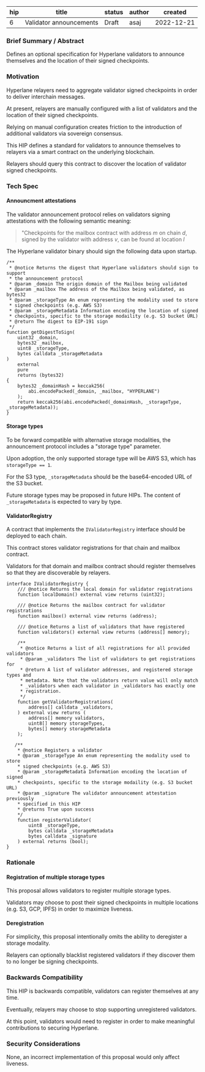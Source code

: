 | hip | title                   | status | author | created    |
| --- | ----------------------- | ------ | ------ | ---------- |
| 6   | Validator announcements | Draft  | asaj   | 2022-12-21 |

### **Brief Summary / Abstract**

Defines an optional specification for Hyperlane validators to announce themselves and the location of their signed checkpoints.

### **Motivation**

Hyperlane relayers need to aggregate validator signed checkpoints in order to deliver interchain messages.

At present, relayers are manually configured with a list of validators and the location of their signed checkpoints.

Relying on manual configuration creates friction to the introduction of additional validators via sovereign consensus.

This HIP defines a standard for validators to announce themselves to relayers via a smart contract on the underlying blockchain.

Relayers should query this contract to discover the location of validator signed checkpoints.

### **Tech Spec**

#### Announcment attestations

The validator announcement protocol relies on validators signing attestations with the following semantic meaning:

> "Checkpoints for the mailbox contract with address _m_ on chain _d_, signed by the validator with address _v_, can be found at location _l_

The Hyperlane validator binary should sign the following data upon startup.

```
/**
 * @notice Returns the digest that Hyperlane validators should sign to support
 * the announcement protocol
 * @param _domain The origin domain of the Mailbox being validated
 * @param _mailbox The address of the Mailbox being validated, as bytes32
 * @param _storageType An enum representing the modality used to store
 * signed checkpoints (e.g. AWS S3)
 * @param _storageMetadata Information encoding the location of signed
 * checkpoints, specific to the storage modaility (e.g. S3 bucket URL)
 * @return The digest to EIP-191 sign
 */
function getDigestToSign(
    uint32 _domain,
    bytes32 _mailbox,
    uint8 _storageType,
    bytes calldata _storageMetadata
)
    external
    pure
    returns (bytes32)
{
    bytes32 _domainHash = keccak256(
        abi.encodePacked(_domain, _mailbox, "HYPERLANE")
    );
    return keccak256(abi.encodePacked(_domainHash, _storageType, _storageMetadata));
}
```

#### Storage types

To be forward compatible with alternative storage modalities, the announcement protocol includes a "storage type" parameter.

Upon adoption, the only supported storage type will be AWS S3, which has `storageType == 1`.

For the S3 type, `_storageMetadata` should be the base64-encoded URL of the S3 bucket.

Future storage types may be proposed in future HIPs. The content of `_storageMetadata` is expected to vary by type.

#### ValidatorRegistry

A contract that implements the `IValidatorRegistry` interface should be deployed to each chain.

This contract stores validator registrations for that chain and mailbox contract.

Validators for that domain and mailbox contract should register themselves so that they are discoverable by relayers.

```
interface IValidatorRegistry {
    /// @notice Returns the local domain for validator registrations
    function localDomain() external view returns (uint32);

    /// @notice Returns the mailbox contract for validator registrations
    function mailbox() external view returns (address);

    /// @notice Returns a list of validators that have registered
    function validators() external view returns (address[] memory);

    /**
     * @notice Returns a list of all registrations for all provided validators
     * @param _validators The list of validators to get registrations for
     * @return A list of validator addresses, and registered storage types and
     * metadata. Note that the validators return value will only match
     * _validators when each validator in _validators has exactly one
     * registration.
     */
    function getValidatorRegistrations(
        address[] calldata _validators,
    ) external view returns (
        address[] memory validators,
        uint8[] memory storageTypes,
        bytes[] memory storageMetadata
    );

   /**
    * @notice Registers a validator
    * @param _storageType An enum representing the modality used to store
    * signed checkpoints (e.g. AWS S3)
    * @param _storageMetadata Information encoding the location of signed
    * checkpoints, specific to the storage modaility (e.g. S3 bucket URL)
    * @param _signature The validator announcement attestation previously
    * specified in this HIP
    * @returns True upon success
    */
    function registerValidator(
        uint8 _storageType,
        bytes calldata _storageMetadata
        bytes calldata _signature
    ) external returns (bool);
}
```

### **Rationale**

#### Registration of multiple storage types

This proposal allows validators to register multiple storage types.

Validators may choose to post their signed checkpoints in multiple locations (e.g. S3, GCP, IPFS) in order to maximize liveness.

#### Deregistration

For simplicity, this proposal intentionally omits the ability to deregister a storage modality.

Relayers can optionally blacklist registered validators if they discover them to no longer be signing checkpoints.

### **Backwards Compatibility**

This HIP is backwards compatible, validators can register themselves at any time.

Eventually, relayers may choose to stop supporting unregistered validators.

At this point, validators would need to register in order to make meaningful contributions to securing Hyperlane.

### **Security Considerations**

None, an incorrect implementation of this proposal would only affect liveness.
